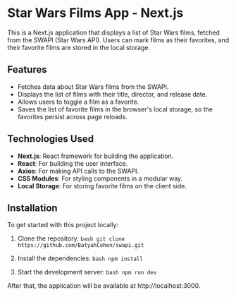 # Star Wars Films App - Next.js

This is a Next.js application that displays a list of Star Wars films, fetched from the SWAPI (Star Wars API). Users can mark films as their favorites, and their favorite films are stored in the local storage.

## Features

- Fetches data about Star Wars films from the SWAPI.
- Displays the list of films with their title, director, and release date.
- Allows users to toggle a film as a favorite.
- Saves the list of favorite films in the browser's local storage, so the favorites persist across page reloads.

## Technologies Used

- **Next.js**: React framework for building the application.
- **React**: For building the user interface.
- **Axios**: For making API calls to the SWAPI.
- **CSS Modules**: For styling components in a modular way.
- **Local Storage**: For storing favorite films on the client side.

## Installation

To get started with this project locally:

1. Clone the repository:
 ```bash git clone https://github.com/BatyahCohen/swapi.git```

2. Install the dependencies:
   ```bash npm install```

3. Start the development server:
    ```bash npm run dev ```

After that, the application will be available at http://localhost:3000.
